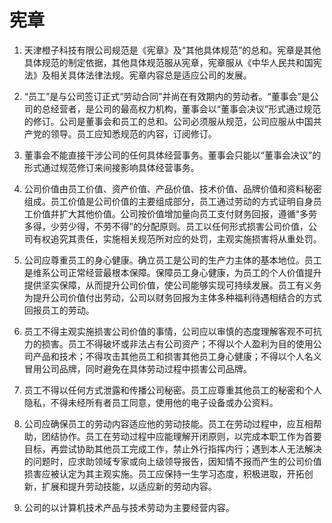 宪章
======================

1. 天津橙子科技有限公司规范是《宪章》及“其他具体规范”的总和。宪章是其他具体规范的制定依据，其他具体规范服从宪章，宪章服从《中华人民共和国宪法》及相关具体法律法规。宪章内容总是适应公司的发展。

2. “员工”是与公司签订正式“劳动合同”并尚在有效期内的劳动者。“董事会”是公司的总经营者，是公司的最高权力机构，董事会以“董事会决议”形式通过规范的修订。公司是董事会和员工的总和。公司必须服从规范，公司应服从中国共产党的领导。员工应知悉规范的内容，订阅修订。

3. 董事会不能直接干涉公司的任何具体经营事务。董事会只能以“董事会决议”的形式通过规范修订来间接影响具体经营事务。

4. 公司价值由员工价值、资产价值、产品价值、技术价值、品牌价值和资料秘密组成。员工价值是公司价值的主要组成部分，员工通过劳动的方式证明自身员工价值并扩大其他价值。公司按价值增加量向员工支付财务回报，遵循“多劳多得，少劳少得，不劳不得”的分配原则。员工以任何形式损害公司价值，公司有权追究其责任，实施相关规范所对应的处罚，主观实施损害将从重处罚。

5. 公司应尊重员工的身心健康。确立员工是公司的生产力主体的基本地位。员工是维系公司正常经营最根本保障。保障员工身心健康，为员工的个人价值提升提供坚实保障，从而提升公司价值，使公司能够实现可持续发展。员工有义务为提升公司价值付出劳动，公司以财务回报为主体多种福利待遇相结合的方式回报员工的劳动。

6. 员工不得主观实施损害公司价值的事情，公司应以审慎的态度理解客观不可抗力的损害。员工不得破坏或非法占有公司资产；不得以个人盈利为目的使用公司产品和技术；不得攻击其他员工和损害其他员工身心健康；不得以个人名义冒用公司品牌，同时避免在具体劳动过程中损害公司品牌。

7. 员工不得以任何方式泄露和传播公司秘密。员工应尊重其他员工的秘密和个人隐私，不得未经所有者员工同意，使用他的电子设备或办公资料。

8. 公司应确保员工的劳动内容适应他的劳动技能。员工在劳动过程中，应互相帮助，团结协作。员工在劳动过程中应能理解开闭原则，以完成本职工作为首要目标，再尝试协助其他员工完成工作，禁止外行指挥内行；遇到本人无法解决的问题时，应求助领域专家或向上级领导报告，因知情不报而产生的公司价值损害应被认定为其主观实施。员工应保持一生学习态度，积极进取，开拓创新，扩展和提升劳动技能，以适应新的劳动内容。

9. 公司的以计算机技术产品与技术劳动为主要经营内容。